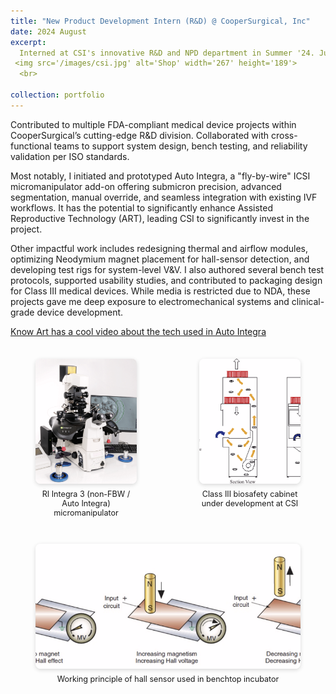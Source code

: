 ```yaml
---
title: "New Product Development Intern (R&D) @ CooperSurgical, Inc"
date: 2024 August 
excerpt: 
  Interned at CSI's innovative R&D and NPD department in Summer '24. Juggled multiple projects and collaborated with exceptional engineers.
 <img src='/images/csi.jpg' alt='Shop' width='267' height='189'>
  <br>

collection: portfolio
---
```


Contributed to multiple FDA-compliant medical device projects within CooperSurgical’s cutting-edge R&D division. Collaborated with cross-functional teams to support system design, bench testing, and reliability validation per ISO standards.

Most notably, I initiated and prototyped Auto Integra, a "fly-by-wire" ICSI micromanipulator add-on offering submicron precision, advanced segmentation, manual override, and seamless integration with existing IVF workflows. It has the potential to significantly enhance Assisted Reproductive Technology (ART), leading CSI to significantly invest in the project. 

Other impactful work includes redesigning thermal and airflow modules, optimizing Neodymium magnet placement for hall-sensor detection, and developing test rigs for system-level V&V. I also authored several bench test protocols, supported usability studies, and contributed to packaging design for Class III medical devices. While media is restricted due to NDA, these projects gave me deep exposure to electromechanical systems and clinical-grade device development.

[Know Art has a cool video about the tech used in Auto Integra](https://www.youtube.com/watch?v=0GbrgwghUbM)

<div style="display: flex; justify-content: center; gap: 20px; margin-top: 1.5em; max-width: 800px; margin-left: auto; margin-right: auto;">
  <figure style="text-align: center; flex: 1;">
    <img src="/images/icsi.png" alt="RI Integra 3" style="height: 200px; width: 100%; object-fit: cover; border-radius: 8px; box-shadow: 0 2px 6px rgba(0,0,0,0.15);">
    <figcaption style="font-size: 0.9em; margin-top: 0.5em;">RI Integra 3 (non-FBW / Auto Integra) micromanipulator</figcaption>
  </figure>
  <figure style="text-align: center; flex: 1;">
    <img src="/images/Screenshot 2025-07-11 115207.png" alt="Biosafety Cabinet" style="height: 200px; width: 100%; object-fit: cover; border-radius: 8px; box-shadow: 0 2px 6px rgba(0,0,0,0.15);">
    <figcaption style="font-size: 0.9em; margin-top: 0.5em;">Class III biosafety cabinet under development at CSI</figcaption>
  </figure>
</div>

<div style="display: flex; justify-content: center; gap: 20px; margin-top: 1em; max-width: 800px; margin-left: auto; margin-right: auto;">
  <figure style="text-align: center; flex: 1;">
    <img src="/images/Screenshot 2025-07-11 115602.png" alt="Hall Sensor Working" style="height: 200px; width: 100%; object-fit: cover; border-radius: 8px; box-shadow: 0 2px 6px rgba(0,0,0,0.15);">
    <figcaption style="font-size: 0.9em; margin-top: 0.5em;">Working principle of hall sensor used in benchtop incubator</figcaption>
  </figure>
</div>







